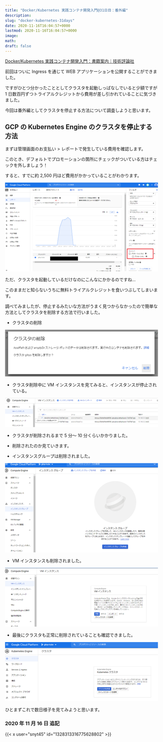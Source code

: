 ```yaml
---
title: "Docker/Kubernetes 実践コンテナ開発入門@31日目：番外編"
description:
slug: "docker-kubernetes-31days"
date: 2020-11-16T16:04:57+0000
lastmod: 2020-11-16T16:04:57+0000
image:
math:
draft: false
---
```


[Docker/Kubernetes 実践コンテナ開発入門：書籍案内｜技術評論社](https://gihyo.jp/book/2018/978-4-297-10033-9)

前回はついに Ingress を通じて WEB アプリケーションを公開することができました。

ですがひとつ分かったこととしてクラスタを起動しっぱなしでいると少額ですが 1 日数百円ずつトライアルクレジットから費用が差し引かれていることに気づきました。

今回は番外編としてクラスタを停止する方法について調査しようと思います。

## GCP の Kubernetes Engine のクラスタを停止する方法

まずは管理画面のお支払い > レポートで発生している費用を確認します。

このとき、デフォルトでプロモーションの箇所にチェックがついている方はチェックを外しましょう！

すると、すでに約 2,500 円ほど費用がかかっていることがわかります。

![gkeのレポート](gke.png)

ただ、クラスタを起動しているだけなのにこんなにかかるのですね…

このままだと知らないうちに無料トライアルクレジットを食いつぶしてしまいます。

調べてみましたが、停止するみたいな方法がうまく見つからなかったので簡単な方法としてクラスタを削除する方法で行いました。

- クラスタの削除

![クラスタ削除](cluster-delete.png)

- クラスタ削除中に VM インスタンスを見てみると、インスタンスが停止されている。

![VM削除](vm-delete.png)

- クラスタが削除されるまで 5 分～ 10 分くらいかかりました。
- 削除されたのか見ていきます。

- インスタンスグループは削除されました。

![インスタンスグループ削除](instance-group.png)

- VM インスタンスも削除されました。

![VMインスタンス削除](instance-after.png)

- 最後にクラスタも正常に削除されていることも確認できました。

![クラスター削除](cluster-after.png)

ひとまずこれで数日様子を見てみようと思います。

### 2020 年 11 月 16 日 追記

{{< x user="snyt45" id="1328313316775628802" >}}
